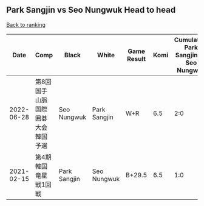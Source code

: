 ## Park Sangjin vs Seo Nungwuk Head to head

[Back to ranking](../../index.md)




| **Date** | **Comp** | **Black** | **White** | **Game Result** | **Komi** | **Cumulative Park Sangjin Vs Seo Nungwuk** | **Park Sangjin Streak** | **Seo Nungwuk Streak** | 
| --- | --- | --- | --- | --- | --- | --- | --- | --- |
| 2022-06-28 | 第8回国手山脈国際囲碁大会韓国予選 | Seo Nungwuk | Park Sangjin | W+R | 6.5 | 2:0 | 2 | 0 | 
| 2021-02-15 | 第4期韓国竜星戦1回戦 | Park Sangjin | Seo Nungwuk | B+29.5 | 6.5 | 1:0 | 1 | 0 |




